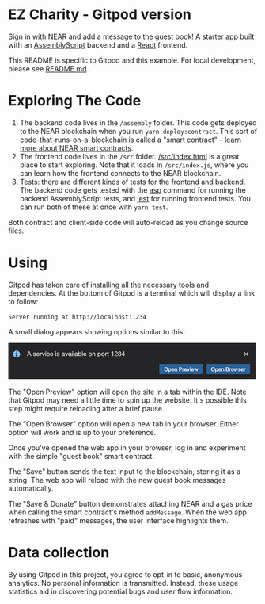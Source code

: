 EZ Charity - Gitpod version
===========================

Sign in with [NEAR] and add a message to the guest book! A starter app built with an [AssemblyScript] backend and a [React] frontend.

This README is specific to Gitpod and this example. For local development, please see [README.md](README.md).

Exploring The Code
==================

1. The backend code lives in the `/assembly` folder. This code gets deployed to
   the NEAR blockchain when you run `yarn deploy:contract`. This sort of
   code-that-runs-on-a-blockchain is called a "smart contract" – [learn more
   about NEAR smart contracts][smart contract docs].
2. The frontend code lives in the `/src` folder.
   [/src/index.html](/src/index.html) is a great place to start exploring. Note
   that it loads in `/src/index.js`, where you can learn how the frontend
   connects to the NEAR blockchain.
3. Tests: there are different kinds of tests for the frontend and backend. The
   backend code gets tested with the [asp] command for running the backend
   AssemblyScript tests, and [jest] for running frontend tests. You can run
   both of these at once with `yarn test`.

Both contract and client-side code will auto-reload as you change source files.


Using
======

Gitpod has taken care of installing all the necessary tools and dependencies. At the bottom of Gitpod is a terminal which will display a link to follow:


    Server running at http://localhost:1234


A small dialog appears showing options similar to this:

![A Gitpod dialog box saying 'A service is available on port 1234' and giving options to 'Open Preview' or 'Open Browser'](assets/gitpod-port-1234.jpg)

The "Open Preview" option will open the site in a tab within the IDE. Note that Gitpod may need a little time to spin up the website. It's possible this step might require reloading after a brief pause.

The "Open Browser" option will open a new tab in your browser. Either option will work and is up to your preference.

Once you've opened the web app in your browser, log in and experiment with the simple "guest book" smart contract.

The "Save" button sends the text input to the blockchain, storing it as a string. The web app will reload with the new guest book messages automatically.

The "Save & Donate" button demonstrates attaching NEAR and a gas price when calling the smart contract's method `addMessage`. When the web app refreshes with "paid" messages, the user interface highlights them.

Data collection
===============
By using Gitpod in this project, you agree to opt-in to basic, anonymous analytics. No personal information is transmitted. Instead, these usage statistics aid in discovering potential bugs and user flow information.

  [smart contract docs]: https://docs.near.org/docs/develop/contracts/overview
  [asp]: https://www.npmjs.com/package/@as-pect/cli
  [jest]: https://jestjs.io/
  [NEAR]: https://near.org/
  [AssemblyScript]: https://www.assemblyscript.org/introduction.html
  [React]: https://reactjs.org
